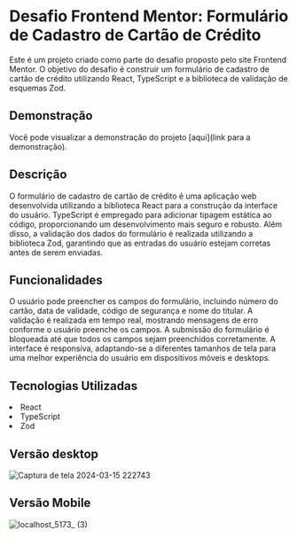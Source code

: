 
# Desafio Frontend Mentor: Formulário de Cadastro de Cartão de Crédito

Este é um projeto criado como parte do desafio proposto pelo site Frontend Mentor. O objetivo do desafio é construir um formulário de cadastro de cartão de crédito utilizando React, TypeScript e a biblioteca de validação de esquemas Zod.

## Demonstração
Você pode visualizar a demonstração do projeto [aqui](link para a demonstração).

## Descrição
O formulário de cadastro de cartão de crédito é uma aplicação web desenvolvida utilizando a biblioteca React para a construção da interface do usuário. TypeScript é empregado para adicionar tipagem estática ao código, proporcionando um desenvolvimento mais seguro e robusto. Além disso, a validação dos dados do formulário é realizada utilizando a biblioteca Zod, garantindo que as entradas do usuário estejam corretas antes de serem enviadas.

## Funcionalidades
O usuário pode preencher os campos do formulário, incluindo número do cartão, data de validade, código de segurança e nome do titular.
A validação é realizada em tempo real, mostrando mensagens de erro conforme o usuário preenche os campos.
A submissão do formulário é bloqueada até que todos os campos sejam preenchidos corretamente.
A interface é responsiva, adaptando-se a diferentes tamanhos de tela para uma melhor experiência do usuário em dispositivos móveis e desktops.

## Tecnologias Utilizadas
<li>React
<li>TypeScript
<li>Zod

## Versão desktop
![Captura de tela 2024-03-15 222743](https://github.com/pachecx/Card_Interativo/assets/112892819/bc849320-40e8-44b9-be02-ed9a41980b30)


## Versão Mobile

![localhost_5173_ (3)](https://github.com/pachecx/Card_Interativo/assets/112892819/e31969f7-291a-4886-a833-98a96f0738ee)
